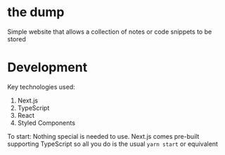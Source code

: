 # the dump

Simple website that allows a collection of notes or code snippets to be stored


# Development

Key technologies used:
1. Next.js
1. TypeScript
1. React
1. Styled Components

To start:
Nothing special is needed to use. Next.js comes pre-built supporting TypeScript so all you do is the usual `yarn start` or equivalent
